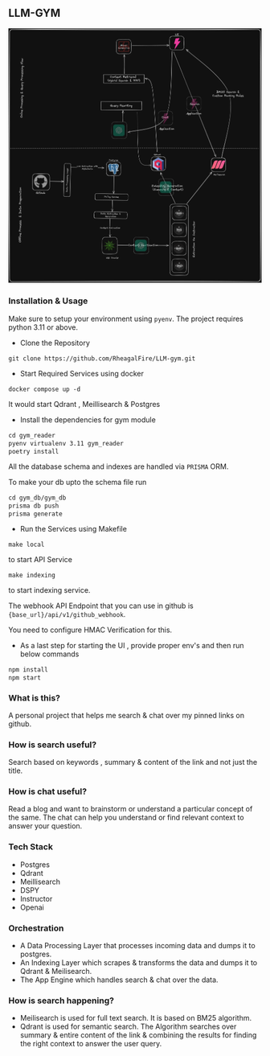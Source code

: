 ## LLM-GYM
![alt text](image-1.png)
### Installation & Usage

Make sure to setup your environment using `pyenv`. 
The project requires python 3.11 or above.

- Clone the Repository
```
git clone https://github.com/RheagalFire/LLM-gym.git
```

- Start Required Services using docker
```
docker compose up -d
```

It would start Qdrant , Meillisearch & Postgres

- Install the dependencies for gym module
```
cd gym_reader
pyenv virtualenv 3.11 gym_reader
poetry install
```
All the database schema and indexes are handled via `PRISMA` ORM.

To make your db upto the schema file run 
```
cd gym_db/gym_db
prisma db push
prisma generate
```

- Run the Services using Makefile 
```
make local
```
to start API Service

```
make indexing
```
to start indexing service. 

The webhook API Endpoint that you can use in github is `{base_url}/api/v1/github_webhook`. 

You need to configure HMAC Verification for this. 

- As a last step for starting the UI , provide proper env's and then run below commands

```
npm install 
npm start
```

### What is this? 
A personal project that helps me search & chat over my pinned links on github. 

### How is search useful? 
Search based on keywords , summary & content of the link and not just the title. 

### How is chat useful?
Read a blog and want to brainstorm or understand a particular concept of the same. The chat can help you understand or find relevant context to answer your question.

### Tech Stack 
- Postgres
- Qdrant 
- Meillisearch
- DSPY 
- Instructor
- Openai

### Orchestration 

- A Data Processing Layer that processes incoming data and dumps it to postgres. 
- An Indexing Layer which scrapes & transforms the data and dumps it to Qdrant & Meilisearch. 
- The App Engine which handles search & chat over the data. 

### How is search happening? 
- Meilisearch is used for full text search. It is based on BM25 algorithm. 
- Qdrant is used for semantic search. The Algorithm searches over summary & entire content of the link & combining the results for finding the right context to answer the user query. 



